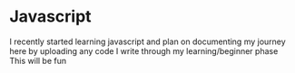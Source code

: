 # Javascript
I recently started learning javascript and plan on documenting my journey here by uploading any code I write through my learning/beginner phase
This will be fun
